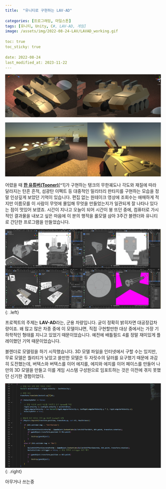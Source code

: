 ```yaml
---
title:  "유니티로 구현하는 LAV-AD"

categories: [프로그래밍, 마일스톤]
tags: [유니티, Unity, C#, LAV-AD, 게임]
image: /assets/img/2022-08-24-LAV/LAVAD_working.gif

toc: true
toc_sticky: true
 
date: 2022-08-24
last_modified_at: 2023-11-22
---
```


![LAVAD_main](/assets/img/2022-08-24-LAV/LAVAD_main.png)

![LAVAD_main2](/assets/img/2022-08-24-LAV/LAVAD_main2.png)

어렸을 때 **[한 유튜버(Tooner)](https://www.youtube.com/@tooner/videos)**[^1]가 구현하는 탱크의 무한궤도나 각도와 재질에 따라 달라지는 탄흔 흔적, 섬광탄 이펙트 등 대중적인 밀리터리 판타지를 구현하는 모습을 정말 인상깊게 보았던 기억이 있습니다. 편집 없는 원테이크 영상에 조회수는 애매하게 적지만 이름모를 이 사람이 무엇에 몰입해 무엇을 만들었는지가 일관되게 잘 나타나 있다는 점이 멋있어 보였죠. 시간이 지나고 오늘이 되어 시간이 붕 뜨던 중에, 컴퓨터로 가시적인 결과물을 내보고 싶은 마음에 이 분의 행적을 롤모델 삼아 3주간 블렌더와 유니티로 간단한 프로그램을 만들었습니다.

![LAVAD_modeling](/assets/img/2022-08-24-LAV/LAVAD_modeling.png){: .left}

프로젝트의 주제는 **LAV-AD**라는, 군용 차량입니다. 굳이 정확히 밝히자면 대공장갑차량이죠. 왜 많고 많은 차종 중에 이 모델이냐면, 직접 구현할만한 대상 중에서는 가장 기하학적인 형태를 지니고 있었기 때문이었습니다. 예전에 배틀필드 4를 정말 재미있게 플레이했던 기억 때문이었습니다.

블렌더로 모델링을 하기 시작했습니다. 3D 모델 파일을 인터넷에서 구할 수는 있지만, 무료 모델은 퀄리티가 낮았고 쓸만한 모델은 두 자릿수의 달러를 요구했기 때문에 과감히 도전했는데, 버텍스와 버텍스를 이어 에지를, 에지와 에지를 이어 페이스를 만들어 나만의 3D 모델을 만들고 이를 게임 시스템 구성원으로 임포트하는 것은 이전에 겪지 못했던 신기한 경험이었다. 

![LAVAD_coding](/assets/img/2022-08-24-LAV/LAVAD_coding.png){: .right}

아무거나 쓰는중


<!--

23.11.22 메모

위 사진 4개 중에 첫번째 modeling과 두번째 coding 사진은
https://chirpy.cotes.page/posts/text-and-typography/
참고해서, Float to left와 Float to Right 적용하여 각각
블렌더와 코딩 경험 쓰기. 기억나는대로라도..

-->




<!--


---

<br>

# 객체 지향과 컴포넌트 기반 설계

<br>

큰 기대 없이 도전했지만 결과적으로는 기념비적인 터닝포인트가 되었다. 프로그래밍 이론 활용을 위한 의욕을 가지는 동기를 제공받았을 뿐만 아니라 시스템의 인과관계를 더 잘 이해하기 위한 자세를 가질 수 있었고, 다음에는 더 크고 체계적인 시스템을 만들어보고 싶다는 꿈을 가지는 계기가 되었다.

<br>

```cs
public class ClassName : MonoBehaviour
```

처음에는 C#과 객체 지향의 개념 모두 아는 것이 없어 위의 첫 줄 코드부터 당황했던 기억이 난다.

<br>

"Make sure that there are no compile errors and that the file name and class name match."라는 콘솔 메시지로 파일명과 클래스명은 동일해야 한다는 정도만 알 수 있었고, 예를 들어 `class` 앞의 `public`은 무엇을 의미하는지, `class`가 무엇인지, `ClassName`과 `MonoBehaviour` 사이에 콜론(:)은 왜 있는지, 뒤의 `MonoBehaviour`가 뭔지는 전부 알 수 없었다. 조급한 마음에 그러한 개념들이 고안된 배경이 눈에 들어오지 않았다.

<br>

컴포넌트에 대한 이해도 없었기 때문에 `Rigidbody`나 `Collider` 등 오브젝트 이동을 구현하기 위한 기본 컴포넌트를 적용하는 단계에서부터 기존 프로그래밍과는 다르다는 괴리감이 있었다. 스크립트를 생성했을 때 그것이 왜 오브젝트의 컴포넌트로 추가되어야 하는지, 오히려 코드단에서 오브젝트와 연결하는 개별 코드를 작성하는 것이 정석적인 방법이 아닌가 하는 생각이 있었다.

<br>

하지만 꼭 만들어 보고 싶었고 유니티 공식 문서를 참조하며 스택오버플로우, 국내 티스토리 블로그와 해외 유튜브 영상에서 코드를 계속 따오자 처음이라 어려웠던 휠 콜라이더(Wheel Collider) 컴포넌트도 적용하여 스크립트로 구현해낼 수 있었다. 이에 나아가 총알 오브젝트 생성을 위한 프리팹 인스턴스화를 시도하면서부터는 C#은 물론 객체지향, 컴포넌트 개념과 사용이유를 잘 이해했던 것 같다.

<br>

# 프로그래밍 감각

파이썬과 C의 영향을 받은 탓에 변수의 이름을 지을 때 `intantiated_gameobject`와 같이 언더바(_)를 사용했다. 그런데 다른 사람들은 `instantiatedGameObject`와 같이 단어간 구분을 대소문자를 사용하여 짓는 것이었다. 심지어는 `_instantiatedGameObject`처럼 변수명 앞에 언더바를 붙이는 경우도 많았다.  
알고 보니, 파스칼케이스와 카멜케이스, 혹은 언더스코어라는 별도의 이름이 있을 정도로 정립된 방식이었고, 변수명 앞에 언더바(_)를 붙이는 것은 그것이 `private` 키워드로 선언된 변수임을 나타내기 위함이었다.

<br>

# 블렌더

블렌더로 자체 3D 모델을 제작했다. LAV-AD 3D 모델은 시중에서 구할 수 있지만, 무료 모델은 퀄리티가 낮았고 쓸만한 모델은 두 자릿수의 달러를 요구했기 때문에 과감히 도전했는데, 버텍스와 버텍스를 이어 에지를, 에지와 에지를 이어 페이스를 만들어 나만의 3D 모델을 만들고 이를 게임 시스템 구성원으로 임포트하는 것은 이전에 겪지 못했던 신기한 경험이었다. 

<br>

몇 가지 기본 단축키 만으로 원하는 3D모델을 구성할 수 있음은 물론 이를 원하는 확장자(.fbx, .3ds, .obj 등)로 빌드해 다른 독립된 프로그램에서 사용한다는 게 정말 강렬한 기억으로 남았다.

<br>
<br>



그러나 블렌더가 제공한 진가는 인터넷에서 '다른 사람들이 블렌더로 무엇을 만드는가'를 관찰할 동기가 되었다는 것으로, 오늘날 개개인의 판타지를 실현하는 방법에 더 이상 펜과 종이만 놓여있지 않음을 알게 되는 계기가 되었다.[^2]



그 주체가 나라는 점도 좋았다. 마치 하청업체(유니티)에게 명세서와 설계도를 함께 보내어 생산을 주문하는 느낌이었다.

2023.04.11<br>
종래의 전통적인 구글링만으로 맨땅에 헤딩하듯이 비결을 알아내는 시대가 저물고 인공지능을 이용해 효율적으로 탐색하는 시대가 온 오늘날, 그러한 경험의 사실상의 막차를 탔다는 것에 대해 미묘한 감정이 있다.  
"좀 더 일찍 등장하지" 싶으면서도 시대가 변화하고 있음을 느끼고 기술발전에 관심을 가지는 계기가 되었음을 생각하면 위안이 된다.

-->